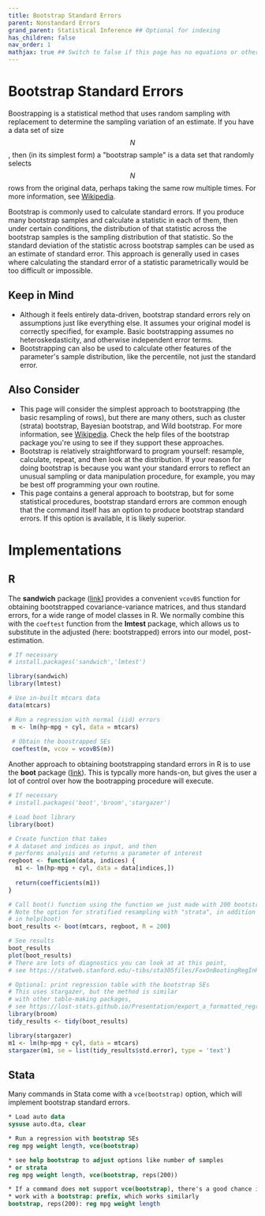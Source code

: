 ```yaml
---
title: Bootstrap Standard Errors
parent: Nonstandard Errors
grand_parent: Statistical Inference ## Optional for indexing
has_children: false
nav_order: 1
mathjax: true ## Switch to false if this page has no equations or other math rendering.
---
```


# Bootstrap Standard Errors

Boostrapping is a statistical method that uses random sampling with replacement to determine the sampling variation of an estimate. If you have a data set of size $$N$$, then (in its simplest form) a "bootstrap sample" is a data set that randomly selects $$N$$ rows from the original data, perhaps taking the same row multiple times. For more information, see [Wikipedia](https://en.wikipedia.org/wiki/Bootstrapping_%28statistics%29).

Bootstrap is commonly used to calculate standard errors. If you produce many bootstrap samples and calculate a statistic in each of them, then under certain conditions, the distribution of that statistic across the bootstrap samples is the sampling distribution of that statistic. So the standard deviation of the statistic across bootstrap samples can be used as an estimate of standard error. This approach is generally used in cases where calculating the standard error of a statistic parametrically would be too difficult or impossible.

## Keep in Mind

- Although it feels entirely data-driven, bootstrap standard errors rely on assumptions just like everything else. It assumes your original model is correctly specified, for example. Basic bootstrapping assumes no heteroskedasticity, and otherwise independent error terms.
- Bootstrapping can also be used to calculate other features of the parameter's sample distribution, like the percentile, not just the standard error.

## Also Consider

- This page will consider the simplest approach to bootstrapping (the basic resampling of rows), but there are many others, such as cluster (strata) bootstrap, Bayesian bootstrap, and Wild bootstrap. For more information, see [Wikipedia](https://en.wikipedia.org/wiki/Bootstrapping_%28statistics%29). Check the help files of the bootstrap package you're using to see if they support these approaches.
- Bootstrap is relatively straightforward to program yourself: resample, calculate, repeat, and then look at the distribution. If your reason for doing bootstrap is because you want your standard errors to reflect an unusual sampling or data manipulation procedure, for example, you may be best off programming your own routine.
- This page contains a general approach to bootstrap, but for some statistical procedures, bootstrap standard errors are common enough that the command itself has an option to produce bootstrap standard errors. If this option is available, it is likely superior.

# Implementations

## R

The **sandwich** package ([link](http://sandwich.r-forge.r-project.org/reference/vcovBS.html)] provides a convenient `vcovBS` function for obtaining bootstrapped covariance-variance matrices, and thus standard errors, for a wide range of model classes in R. We normally combine this with the `coeftest` function from the **lmtest** package, which allows us to substitute in the adjusted (here: bootstrapped) errors into our model, post-estimation.

```r
# If necessary
# install.packages('sandwich','lmtest')

library(sandwich)
library(lmtest)

# Use in-built mtcars data
data(mtcars)

# Run a regression with normal (iid) errors
 m <- lm(hp~mpg + cyl, data = mtcars) 
 
 # Obtain the boostrapped SEs
 coeftest(m, vcov = vcovBS(m)) 
```

Another approach to obtaining bootstrapping standard errors in R is to use the **boot** package ([link](https://cran.r-project.org/web/packages/boot/)). This is typcally more hands-on, but gives the user a lot of control over how the bootrapping procedure will execute.

```r
# If necessary
# install.packages('boot','broom','stargazer')

# Load boot library
library(boot)

# Create function that takes
# A dataset and indices as input, and then
# performs analysis and returns a parameter of interest
regboot <- function(data, indices) {
  m1 <- lm(hp~mpg + cyl, data = data[indices,])
  
  return(coefficients(m1))
}

# Call boot() function using the function we just made with 200 bootstrap samples
# Note the option for stratified resampling with "strata", in addition to other options
# in help(boot)
boot_results <- boot(mtcars, regboot, R = 200)

# See results
boot_results
plot(boot_results)
# There are lots of diagnostics you can look at at this point,
# see https://statweb.stanford.edu/~tibs/sta305files/FoxOnBootingRegInR.pdf

# Optional: print regression table with the bootstrap SEs
# This uses stargazer, but the method is similar
# with other table-making packages,
# see https://lost-stats.github.io/Presentation/export_a_formatted_regression_table.html
library(broom)
tidy_results <- tidy(boot_results)

library(stargazer)
m1 <- lm(hp~mpg + cyl, data = mtcars)
stargazer(m1, se = list(tidy_results$std.error), type = 'text')
```

## Stata

Many commands in Stata come with a `vce(bootstrap)` option, which will implement bootstrap standard errors.

```stata
* Load auto data
sysuse auto.dta, clear

* Run a regression with bootstrap SEs
reg mpg weight length, vce(bootstrap)

* see help bootstrap to adjust options like number of samples
* or strata
reg mpg weight length, vce(bootstrap, reps(200))

* If a command does not support vce(bootstrap), there's a good chance it will
* work with a bootstrap: prefix, which works similarly
bootstrap, reps(200): reg mpg weight length 
```
